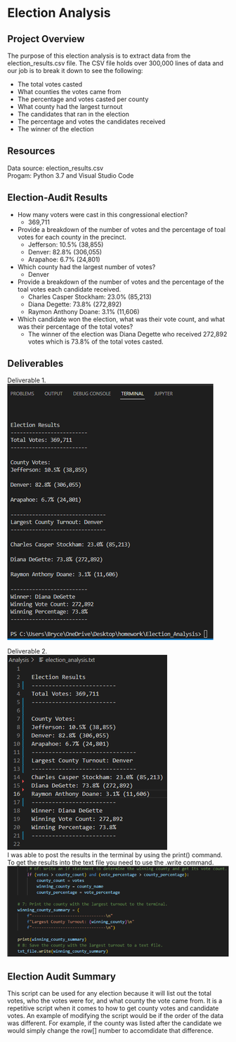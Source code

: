 # Election Analysis

## Project Overview
The purpose of this election analysis is to extract data from the election_results.csv file. The CSV file holds over 300,000 lines of data and our job is to break it down to see the following:
* The total votes casted
* What counties the votes came from
* The percentage and votes casted per county
* What county had the largest turnout
* The candidates that ran in the election 
* The percentage and votes the candidates received
* The winner of the election

## Resources
Data source: election_results.csv <br/>
Progam: Python 3.7 and Visual Studio Code

## Election-Audit Results
* How many voters were cast in this congressional election? 
    * 369,711
* Provide a breakdown of the number of votes and the percentage of toal votes for each county in the precinct.
    * Jefferson: 10.5% (38,855)
    * Denver: 82.8% (306,055)
    * Arapahoe: 6.7% (24,801)
* Which county had the largest number of votes?
    * Denver
* Provide a breakdown of the number of votes and the percentage of the toal votes each candidate received.
    * Charles Casper Stockham: 23.0% (85,213)
    * Diana Degette: 73.8% (272,892)
    * Raymon Anthony Doane: 3.1% (11,606)
* Which candidate won the election, what was their vote count, and what was their percentage of the total votes?
    * The winner of the election was Diana Degette who received 272,892 votes which is 73.8% of the total votes casted. <br/>

## Deliverables 
Deliverable 1. <br/>
![deliverable_1](Resources/deliverable_1.png)

Deliverable 2. <br/>
![deliverable_2](Resources/deliverable_2.png) <br/>
I was able to post the results in the terminal by using the print() command. To get the results into the text file you need to use the .write command. <br/>
![example_print](Resources/example_print.png) 

## Election Audit Summary
This script can be used for any election because it will list out the total votes, who the votes were for, and what county the vote came from. It is a repetitive script when it comes to how to get county votes and candidate votes. An example of modifying the script would be if the order of the data was different. For example, if the county was listed after the candidate we would simply change the row[] number to accomdidate that difference. 

